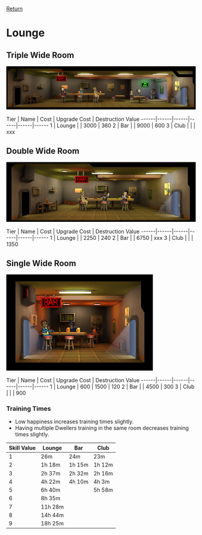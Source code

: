 [Return](../README.md)

Lounge
===========

## Triple Wide Room

![Lounge](t1images/triplelounge.jpg)

Tier | Name | Cost | Upgrade Cost | Destruction Value
------|------|------|------|------|------
1 | Lounge | | 3000 | 360
2 | Bar | | 9000 | 600
3 | Club | | | xxx

## Double Wide Room

![Lounge](t1images/doublelounge.jpg)

Tier | Name | Cost | Upgrade Cost | Destruction Value
------|------|------|------|------|------
1 | Lounge | | 2250 | 240
2 | Bar | | 6750 | xxx
3 | Club | | | 1350

## Single Wide Room

![Lounge](t1images/singlelounge.jpg)

Tier | Name | Cost | Upgrade Cost | Destruction Value
------|------|------|------|------|------
1 | Lounge | 600 | 1500 | 120
2 | Bar | | 4500 | 300
3 | Club | | | 900

### Training Times

- Low happiness increases training times slightly.
- Having multiple Dwellers training in the same room decreases training times slightly.

Skill Value | Lounge | Bar | Club
------|------|------|------
1 | 26m | 24m | 23m
2 | 1h 18m | 1h 15m | 1h 12m
3 | 2h 37m | 2h 32m | 2h 16m
4 | 4h 22m | 4h 10m | 4h 3m
5 | 6h 40m | | 5h 58m
6 | 8h 35m | |
7 | 11h 28m | |
8 | 14h 44m | |
9 | 18h 25m | |

